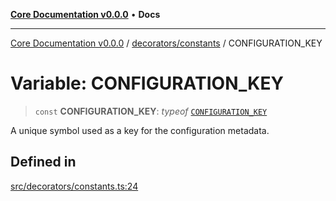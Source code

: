 [**Core Documentation v0.0.0**](../../../README.md) • **Docs**

***

[Core Documentation v0.0.0](../../../modules.md) / [decorators/constants](../README.md) / CONFIGURATION\_KEY

# Variable: CONFIGURATION\_KEY

> `const` **CONFIGURATION\_KEY**: *typeof* [`CONFIGURATION_KEY`](CONFIGURATION_KEY.md)

A unique symbol used as a key for the configuration metadata.

## Defined in

[src/decorators/constants.ts:24](https://github.com/stonemjs/core/blob/65be5a9387baf469de681455799e33a2688aa3c9/src/decorators/constants.ts#L24)
